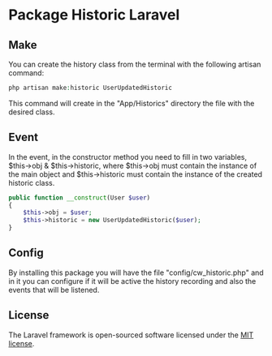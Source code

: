 # Package Historic Laravel

## Make

You can create the history class from the terminal with the following artisan command:
```php
php artisan make:historic UserUpdatedHistoric
```
This command will create in the "App/Historics" directory the file with the desired class.

## Event

In the event, in the constructor method you need to fill in two variables, $this->obj & $this->historic, where $this->obj must contain the instance of the main object and $this->historic must contain the instance of the created historic class.
```php
public function __construct(User $user)
{
    $this->obj = $user;
    $this->historic = new UserUpdatedHistoric($user);
}
```

## Config

By installing this package you will have the file "config/cw_historic.php" and in it you can configure if it will be active the history recording and also the events that will be listened.

## License

The Laravel framework is open-sourced software licensed under the [MIT license](https://opensource.org/licenses/MIT).
